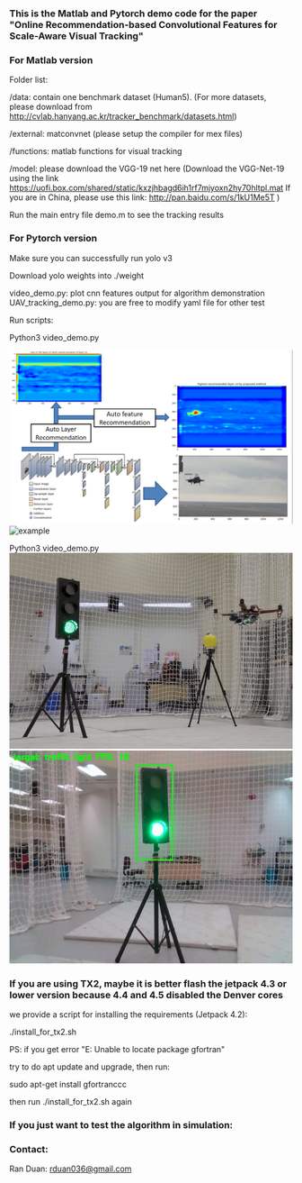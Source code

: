 ### This is the Matlab and Pytorch demo code for the paper "Online Recommendation-based Convolutional Features for Scale-Aware Visual Tracking"

### For Matlab version

Folder list:

/data: contain one benchmark dataset (Human5). (For more datasets, please download from http://cvlab.hanyang.ac.kr/tracker_benchmark/datasets.html)

/external: matconvnet (please setup the compiler for mex files)

/functions: matlab functions for visual tracking

/model: please download the VGG-19 net here
(Download the VGG-Net-19 using the link https://uofi.box.com/shared/static/kxzjhbagd6ih1rf7mjyoxn2hy70hltpl.mat
If you are in China, please use this link: http://pan.baidu.com/s/1kU1Me5T )

Run the main entry file demo.m to see the tracking results


### For Pytorch version

Make sure you can successfully run yolo v3

Download yolo weights into ./weight

video_demo.py: plot cnn features output for algorithm demonstration
UAV_tracking_demo.py: you are free to modify yaml file for other test

Run scripts:

Python3 video_demo.py

![example](others/example.png)
![example](others/example.gif)


Python3 video_demo.py
![drone](others/drone.png)
![onboard view](others/onboard_view.jpg)

### If you are using TX2, maybe it is better flash the jetpack 4.3 or lower version because 4.4 and 4.5 disabled the Denver cores

we provide a script for installing the requirements (Jetpack 4.2):

./install_for_tx2.sh

PS: if you get error "E: Unable to locate package gfortran"

try to do apt update and upgrade, then run:

sudo apt-get install gfortranccc

then run ./install_for_tx2.sh again

### If you just want to test the algorithm in simulation:



### Contact:
Ran Duan: 	rduan036@gmail.com
